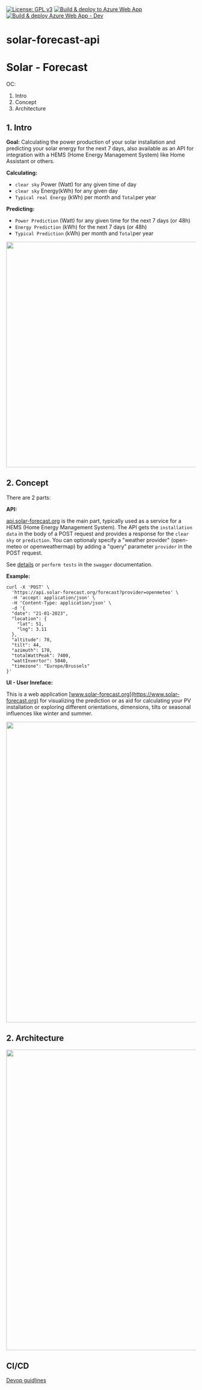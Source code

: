 [![License: GPL v3](https://img.shields.io/badge/License-GPLv3-blue.svg)](https://www.gnu.org/licenses/gpl-3.0)
[![Build & deploy to Azure Web App](https://github.com/tribp/solar-forecast-api/actions/workflows/main_solar-forecast-api.yml/badge.svg?branch=main)](https://github.com/tribp/solar-forecast-api/actions/workflows/main_solar-forecast-api.yml)
[![Build & deploy Azure Web App - Dev](https://github.com/tribp/solar-forecast-api/actions/workflows/dev_solar-forecast-api-dev.yml/badge.svg?branch=dev)](https://github.com/tribp/solar-forecast-api/actions/workflows/dev_solar-forecast-api-dev.yml)

# solar-forecast-api

# Solar - Forecast

OC:

1. Intro
2. Concept
3. Architecture

## 1. Intro

**Goal:** Calculating the power production of your solar installation and predicting your solar energy for the next 7 days, also available as an API for integration with a HEMS (Home Energy Management System) like Home Assistant or others.

**Calculating:**

- `clear sky` Power (Watt) for any given time of day
- `clear sky` Energy(kWh) for any given day
- `Typical real Energy` (kWh) per month and `Total`per year

**Predicting:**

- `Power Prediction` (Watt) for any given time for the next 7 days (or 48h)
- `Energy Prediction` (kWh) for the next 7 days (or 48h)
- `Typical Prediction` (kWh) per month and `Total`per year

<img src= "./img/solar-forecast_UI_browser.jpg" width="600px">

## 2. Concept

There are 2 parts:

**API:**

[api.solar-forecast.org](https://api.solar-forecast.org) is the main part, typically used as a service for a HEMS (Home Energy Management System). The API gets the `installation data` in the body of a POST request and provides a response for the `clear sky` or `prediction`. You can optionaly specify a "weather provider" (open-meteo or openweathermap) by adding a "query" parameter `provider` in the POST request.

See [details](https://api.solar-forecast.org/docs) or `perform tests` in the `swagger` documentation.

**Example:**

```
curl -X 'POST' \
  'https://api.solar-forecast.org/forecast?provider=openmeteo' \
  -H 'accept: application/json' \
  -H 'Content-Type: application/json' \
  -d '{
  "date": "21-01-2023",
  "location": {
    "lat": 51,
    "lng": 3.11
  },
  "altitude": 70,
  "tilt": 44,
  "azimuth": 170,
  "totalWattPeak": 7400,
  "wattInvertor": 5040,
  "timezone": "Europe/Brussels"
}'

```

**UI - User Inreface:**

This is a web application [www.solar-forecast.org](https://www.solar-forecast.org) for visualizing the prediction or as aid for calculating your PV installation or exploring different orientations, dimensions, tilts or seasonal influences like winter and summer.

<img src= "./img/project.png" width="800px">

## 2. Architecture

<img src= "./img/solar-forecast-Architecture-Overall.jpg" width="800px">

## CI/CD

[Devop guidlines](./DEVOPS.md)

